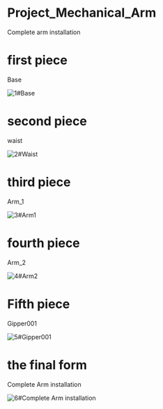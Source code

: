 # Project_Mechanical_Arm

Complete arm installation


#  first piece

  Base
  
  
  ![1#Base](https://user-images.githubusercontent.com/56201060/122449369-7474c180-cfae-11eb-8467-ab2d52e1a3e0.jpg)
  


#  second piece

waist

![2#Waist](https://user-images.githubusercontent.com/56201060/122449401-7b9bcf80-cfae-11eb-976d-fa7935abc831.jpg)



#  third piece

Arm_1

![3#Arm1](https://user-images.githubusercontent.com/56201060/122449435-848ca100-cfae-11eb-9f87-ea5a65833705.jpg)



#  fourth piece

Arm_2

![4#Arm2](https://user-images.githubusercontent.com/56201060/122449450-86eefb00-cfae-11eb-95d9-609ff3ca24e9.jpg)



#  Fifth piece

Gipper001

![5#Gipper001](https://user-images.githubusercontent.com/56201060/122449483-8e160900-cfae-11eb-83ee-c6260ad90ab3.jpg)



#  the final form

Complete Arm installation

![6#Complete Arm installation](https://user-images.githubusercontent.com/56201060/122449718-d9c8b280-cfae-11eb-923f-65509a840b29.jpg)

